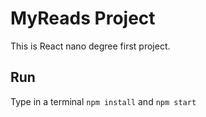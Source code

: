 # MyReads Project

This is React nano degree first project.
## Run

Type in a terminal `npm install` and `npm start`


